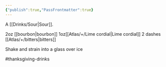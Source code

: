 ```yaml
---
{"publish":true,"PassFrontmatter":true}
---
```


A [[Drinks/Sour\|Sour]].

2oz [[bourbon\|bourbon]]
1oz[[Atlas/+/Lime cordial\|Lime cordial]]
2 dashes [[Atlas/+/bitters\|bitters]]

Shake and strain into a glass over ice

#thanksgiving-drinks